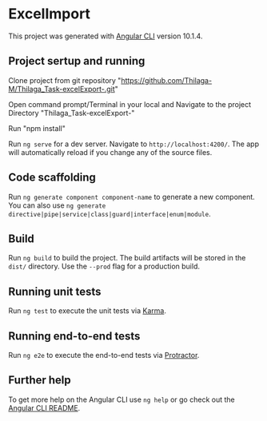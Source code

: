 # ExcelImport

This project was generated with [Angular CLI](https://github.com/angular/angular-cli) version 10.1.4.

## Project sertup and running 
Clone project from git repository "https://github.com/Thilaga-M/Thilaga_Task-excelExport-.git"

Open command prompt/Terminal in your local and Navigate to the project Directory "Thilaga_Task-excelExport-"

Run "npm install"

Run `ng serve` for a dev server. Navigate to `http://localhost:4200/`. The app will automatically reload if you change any of the source files.

## Code scaffolding

Run `ng generate component component-name` to generate a new component. You can also use `ng generate directive|pipe|service|class|guard|interface|enum|module`.

## Build

Run `ng build` to build the project. The build artifacts will be stored in the `dist/` directory. Use the `--prod` flag for a production build.

## Running unit tests

Run `ng test` to execute the unit tests via [Karma](https://karma-runner.github.io).

## Running end-to-end tests

Run `ng e2e` to execute the end-to-end tests via [Protractor](http://www.protractortest.org/).

## Further help

To get more help on the Angular CLI use `ng help` or go check out the [Angular CLI README](https://github.com/angular/angular-cli/blob/master/README.md).
